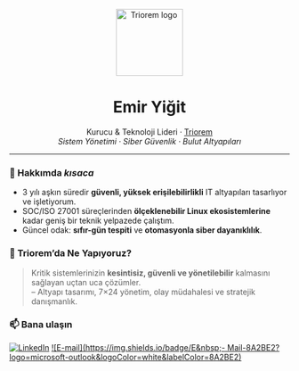 <!-- ----------  G I T H U B  P R O F I L E  ---------- -->

<p align="center">
  <img src="https://triorem.com/assets/logo/favicon.svg" width="120" alt="Triorem logo">
</p>

<h1 align="center">Emir Yiğit</h1>
<p align="center">
  Kurucu & Teknoloji Lideri · <a href="https://triorem.com">Triorem</a><br>
  <em>Sistem Yönetimi · Siber Güvenlik · Bulut Altyapıları</em>
</p>

---

### 🚀 Hakkımda _kısaca_
- 3 yılı aşkın süredir **güvenli, yüksek erişilebilirlikli** IT altyapıları tasarlıyor ve işletiyorum.  
- SOC/ISO 27001 süreçlerinden **ölçeklenebilir Linux ekosistemlerine** kadar geniş bir teknik yelpazede çalıştım.  
- Güncel odak: **sıfır-gün tespiti** ve **otomasyonla siber dayanıklılık**.

### 🏢 Triorem’da Ne Yapıyoruz?
> Kritik sistemlerinizin **kesintisiz, güvenli ve yönetilebilir** kalmasını sağlayan uçtan uca çözümler.  
> – Altyapı tasarımı, 7×24 yönetim, olay müdahalesi ve stratejik danışmanlık.

### 📫 Bana ulaşın
[![LinkedIn](https://img.shields.io/badge/LinkedIn-0077B5?logo=linkedin&logoColor=white)](https://www.linkedin.com/in/emiryigit/)
[![E-mail](https://img.shields.io/badge/E&nbsp;- Mail-8A2BE2?logo=microsoft-outlook&logoColor=white&labelColor=8A2BE2)](mailto:emir@triorem.com)

<!-- ----------  /END  ---------- -->